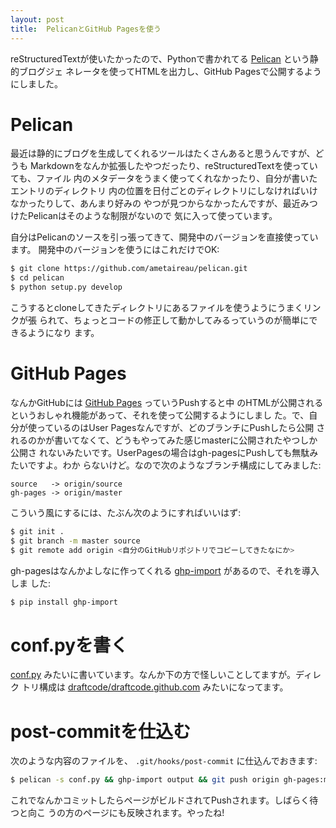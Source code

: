 ```yaml
---
layout: post
title:  PelicanとGitHub Pagesを使う
---
```


reStructuredTextが使いたかったので、Pythonで書かれてる
[Pelican](http://pelican.notmyidea.org/en/2.8/index.html) という静的ブログジェ
ネレータを使ってHTMLを出力し、GitHub Pagesで公開するようにしました。

# Pelican

最近は静的にブログを生成してくれるツールはたくさんあると思うんですが、どうも
Markdownをなんか拡張したやつだったり、reStructuredTextを使っていても、ファイル
内のメタデータをうまく使ってくれなかったり、自分が書いたエントリのディレクトリ
内の位置を日付ごとのディレクトリにしなければいけなかったりして、あんまり好みの
やつが見つからなかったんですが、最近みつけたPelicanはそのような制限がないので
気に入って使っています。

自分はPelicanのソースを引っ張ってきて、開発中のバージョンを直接使っています。
開発中のバージョンを使うにはこれだけでOK:

```bash
$ git clone https://github.com/ametaireau/pelican.git
$ cd pelican
$ python setup.py develop
```

こうするとcloneしてきたディレクトリにあるファイルを使うようにうまくリンクが張
られて、ちょっとコードの修正して動かしてみるっていうのが簡単にできるようになり
ます。

# GitHub Pages

なんかGitHubには [GitHub Pages](http://pages.github.com/) っていうPushすると中
のHTMLが公開されるというおしゃれ機能があって、それを使って公開するようにしまし
た。で、自分が使っているのはUser Pagesなんですが、どのブランチにPushしたら公開
されるのかが書いてなくて、どうもやってみた感じmasterに公開されたやつしか公開さ
れないみたいです。UserPagesの場合はgh-pagesにPushしても無駄みたいですよ。わか
らないけど。なので次のようなブランチ構成にしてみました:

```
source   -> origin/source
gh-pages -> origin/master
```

こういう風にするには、たぶん次のようにすればいいはず:

```bash
$ git init .
$ git branch -m master source
$ git remote add origin <自分のGitHubリポジトリでコピーしてきたなにか>
```

gh-pagesはなんかよしなに作ってくれる
[ghp-import](https://github.com/davisp/ghp-import) があるので、それを導入しま
した:

```bash
$ pip install ghp-import
```

# conf.pyを書く

[conf.py](https://github.com/draftcode/draftcode.github.com/tree/source/conf.py)
みたいに書いています。なんか下の方で怪しいことしてますが。ディレク
トリ構成は
[draftcode/draftcode.github.com](https://github.com/draftcode/draftcode.github.com/tree/source)
みたいになってます。

# post-commitを仕込む

次のような内容のファイルを、 `.git/hooks/post-commit` に仕込んでおきます:

```bash
$ pelican -s conf.py && ghp-import output && git push origin gh-pages:master source:source
```

これでなんかコミットしたらページがビルドされてPushされます。しばらく待つと向こ
うの方のページにも反映されます。やったね!
